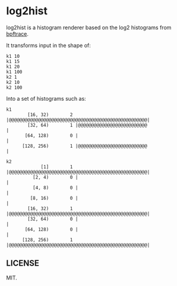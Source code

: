 # log2hist

log2hist is a histogram renderer based on the log2 histograms from [bpftrace](https://github.com/iovisor/bpftrace/blob/1ece0d0b1441aa70d4a6b324fb852954a5989eab/src/output.cpp#L166).

It transforms input in the shape of:

```
k1 10
k1 15
k1 20
k1 100
k2 1
k2 10
k2 100
```

Into a set of histograms such as:

```
k1
        [16, 32)        2 |@@@@@@@@@@@@@@@@@@@@@@@@@@@@@@@@@@@@@@@@@@@@@@@@@@@@|
        [32, 64)        1 |@@@@@@@@@@@@@@@@@@@@@@@@@@                          |
       [64, 128)        0 |                                                    |
      [128, 256)        1 |@@@@@@@@@@@@@@@@@@@@@@@@@@                          |

k2
             [1]        1 |@@@@@@@@@@@@@@@@@@@@@@@@@@@@@@@@@@@@@@@@@@@@@@@@@@@@|
          [2, 4)        0 |                                                    |
          [4, 8)        0 |                                                    |
         [8, 16)        0 |                                                    |
        [16, 32)        1 |@@@@@@@@@@@@@@@@@@@@@@@@@@@@@@@@@@@@@@@@@@@@@@@@@@@@|
        [32, 64)        0 |                                                    |
       [64, 128)        0 |                                                    |
      [128, 256)        1 |@@@@@@@@@@@@@@@@@@@@@@@@@@@@@@@@@@@@@@@@@@@@@@@@@@@@|
```

## LICENSE

MIT.
